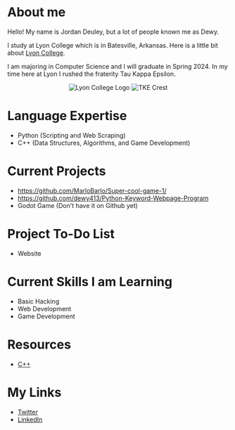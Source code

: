 # About me

Hello! My name is Jordan Deuley, but a lot of people known me as Dewy.

I study at Lyon College which is in Batesville, Arkansas. Here is a little bit about [Lyon College](https://en.wikipedia.org/wiki/Lyon_College).

I am majoring in Computer Science and I will graduate in Spring 2024. In my time here at Lyon I rushed the fraterity Tau Kappa Epsilon. 

<p align="center">
  <img src="https://user-images.githubusercontent.com/114099341/206761578-3e4e2852-7766-4d81-8d57-289d0255b5cd.png" alt="Lyon College Logo"/>
  <img src="https://user-images.githubusercontent.com/114099341/206761743-3f2c0dc1-6ecb-46a7-b3d4-24d2b8c1aedf.png" alt="TKE Crest"/>
</p>

# Language Expertise
- Python (Scripting and Web Scraping)
- C++ (Data Structures, Algorithms, and Game Development)

# Current Projects
- https://github.com/MarloBarlo/Super-cool-game-1/
- https://github.com/dewy413/Python-Keyword-Webpage-Program
- Godot Game (Don't have it on Github yet)

# Project To-Do List
- Website

# Current Skills I am Learning
- Basic Hacking
- Web Development 
- Game Development 




# Resources

- [C++](https://github.com/dewy413/CPlusPlus)

# My Links
- [Twitter](https://twitter.com/Dewy413)
- [LinkedIn](https://www.linkedin.com/in/jordan-deuley-507848255/)


